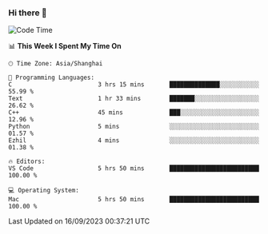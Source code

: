 ### Hi there 👋


<!--START_SECTION:waka-->
![Code Time](http://img.shields.io/badge/Code%20Time-1%2C180%20hrs%2059%20mins-blue)

📊 **This Week I Spent My Time On** 

```text
🕑︎ Time Zone: Asia/Shanghai

💬 Programming Languages: 
C                        3 hrs 15 mins       ██████████████░░░░░░░░░░░   55.99 % 
Text                     1 hr 33 mins        ███████░░░░░░░░░░░░░░░░░░   26.62 % 
C++                      45 mins             ███░░░░░░░░░░░░░░░░░░░░░░   12.96 % 
Python                   5 mins              ░░░░░░░░░░░░░░░░░░░░░░░░░   01.57 % 
Ezhil                    4 mins              ░░░░░░░░░░░░░░░░░░░░░░░░░   01.38 % 

🔥 Editors: 
VS Code                  5 hrs 50 mins       █████████████████████████   100.00 % 

💻 Operating System: 
Mac                      5 hrs 50 mins       █████████████████████████   100.00 % 
```


 Last Updated on 16/09/2023 00:37:21 UTC
<!--END_SECTION:waka-->

<!--
**SillyPasty/SillyPasty** is a ✨ _special_ ✨ repository because its `README.md` (this file) appears on your GitHub profile.

Here are some ideas to get you started:

- 🔭 I’m currently working on ...
- 🌱 I’m currently learning ...
- 👯 I’m looking to collaborate on ...
- 🤔 I’m looking for help with ...
- 💬 Ask me about ...
- 📫 How to reach me: ...
- 😄 Pronouns: ...
- ⚡ Fun fact: ...
-->


